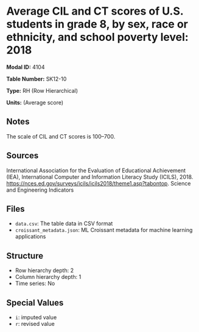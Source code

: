 # Average CIL and CT scores of U.S. students in grade 8, by sex, race or ethnicity, and school poverty level: 2018

**Modal ID:** 4104

**Table Number:** SK12-10

**Type:** RH (Row Hierarchical)

**Units:** (Average score)

## Notes

The scale of CIL and CT scores is 100–700.

## Sources

International Association for the Evaluation of Educational Achievement (IEA), International Computer and Information Literacy Study (ICILS), 2018. https://nces.ed.gov/surveys/icils/icils2018/theme1.asp?tabontop. Science and Engineering Indicators

## Files

- `data.csv`: The table data in CSV format
- `croissant_metadata.json`: ML Croissant metadata for machine learning applications

## Structure

- Row hierarchy depth: 2
- Column hierarchy depth: 1
- Time series: No

## Special Values

- `i`: imputed value
- `r`: revised value
